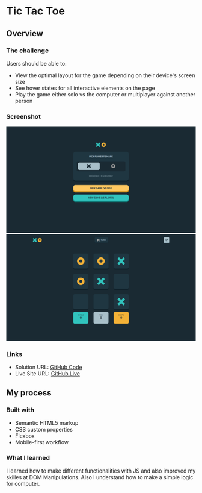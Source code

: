 # Tic Tac Toe


## Overview

### The challenge

Users should be able to:

- View the optimal layout for the game depending on their device's screen size
- See hover states for all interactive elements on the page
- Play the game either solo vs the computer or multiplayer against another person


### Screenshot

![](./assets/images/screenshot.png) ![](./assets/images/screenshot2.png)


### Links

- Solution URL: [GitHub Code](https://github.com/beqa200/Tic-Tac-Toe)
- Live Site URL: [GitHub Live](https://beqa200.github.io/Tic-Tac-Toe/)

## My process

### Built with

- Semantic HTML5 markup
- CSS custom properties
- Flexbox
- Mobile-first workflow



### What I learned

I learned how to make different functionalities with JS and also improved my skilles at DOM Manipulations. Also I understand how to make a simple logic for computer.


